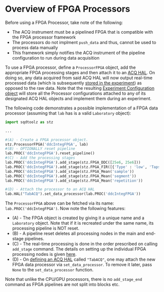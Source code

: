 # Overview of FPGA Processors

Before using a FPGA Processor, take note of the following:

- The ACQ instrument must be a pipelined FPGA that is compatible with the FPGA processor framework
- The processors do not implment `push_data` and thus, cannot be used to process data manually
- This framework simply notifies the ACQ instrument of the pipeline configuration to run during data acquisition

To use a FPGA processor, define a `ProcessorFPGA` object, add the appropriate FPGA processing stages and then attach it to an [ACQ HAL](ACQ.md). On doing so, any data acquired from said ACQ HAL will now output real-time processed data (which is subsequently [stored in the experiment](Exp_Overview.md)) as opposed to the raw data. Note that the resulting [Experiment Configuration object](Exp_Config_Basic.md) will store all the Processor configurations attached to any of its designated ACQ HAL objects and implement them during an experiment.

The following code demonstrates a possible implementation of a FPGA data processor (assuming that `lab` has is a valid `Laboratory` object):


```python
import sqdtoolz as stz

...

#(A) - Create a FPGA processor object.
stz.ProcessorFPGA('ddcIntegFPGA', lab)
#(B) - OPTIONALLY reset pipeline
lab.PROC('ddcIntegFPGA').reset_pipeline()
#(C) - Add the processing stages
lab.PROC('ddcIntegFPGA').add_stage(stz.FPGA_DDC([25e6, 25e6]))
lab.PROC('ddcIntegFPGA').add_stage(stz.FPGA_FIR([{'Type' : 'low', 'Taps' : 128, 'fc' : 1e6, 'Win' : 'hamming'}]*4))
lab.PROC('ddcIntegFPGA').add_stage(stz.FPGA_Mean('sample'))
lab.PROC('ddcIntegFPGA').add_stage(stz.FPGA_Mean('segment'))
lab.PROC('ddcIntegFPGA').add_stage(stz.FPGA_Mean('repetition'))

#(D) - Attach the processor to an ACQ HAL
lab.HAL("TabACQ").set_data_processor(lab.PROC('ddcIntegFPGA'))
```

The `ProcessorFPGA` above can be fetched via its name: `lab.PROC('ddcIntegFPGA')`. Now note the following features:
- (A) - The FPGA object is created by giving it a unique name and a `Laboratory` object. Note that if it is recreated under the same name, its processing pipeline is NOT reset.
- (B) - A pipeline reset deletes all processing nodes in the main and end-stage pipelines.
- (C) - The real-time processing is done in the order prescribed on calling `add_stage` command. The details on setting up the individual FPGA processing nodes is given [here](Proc_FPGA_list.md).
- (D) - On [defining an ACQ HAL](ACQ.md) called `"TabACQ"`, one may attach the new FPGA data processor via `set_data_processor`. To remove it later, pass `None` to the `set_data_processor` function.

Note that unlike the CPU/GPU processors, there is no `add_stage_end` command as FPGA pipelines are not split into blocks etc.
